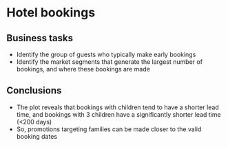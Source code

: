 # Hotel bookings

## Business tasks
* Identify the group of guests who typically make early bookings
* Identify the market segments that generate the largest number of bookings, and where these bookings are made

## Conclusions
* The plot reveals that bookings with children tend to have a shorter lead time, and bookings with 3 children have a significantly shorter lead time (<200 days)
* So, promotions targeting families can be made closer to the valid booking dates
